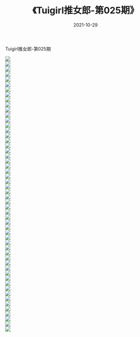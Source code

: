 ﻿---
layout: post
title:  《Tuigirl推女郎-第025期》
date:   2021-10-29
img: http://imgx.orgx.ga/漏D/网络美图/2021/Tuigirl推女郎-第025期/000.jpg
categories: [美女, 清纯, 唯美]
---

Tuigirl推女郎-第025期

  ![](http://imgx.orgx.ga/漏D/网络美图/2021/Tuigirl推女郎-第025期/001.jpg) <br> ![](http://imgx.orgx.ga/漏D/网络美图/2021/Tuigirl推女郎-第025期/002.jpg) <br> ![](http://imgx.orgx.ga/漏D/网络美图/2021/Tuigirl推女郎-第025期/003.jpg) <br> ![](http://imgx.orgx.ga/漏D/网络美图/2021/Tuigirl推女郎-第025期/004.jpg) <br> ![](http://imgx.orgx.ga/漏D/网络美图/2021/Tuigirl推女郎-第025期/005.jpg) <br> ![](http://imgx.orgx.ga/漏D/网络美图/2021/Tuigirl推女郎-第025期/006.jpg) <br> ![](http://imgx.orgx.ga/漏D/网络美图/2021/Tuigirl推女郎-第025期/007.jpg) <br> ![](http://imgx.orgx.ga/漏D/网络美图/2021/Tuigirl推女郎-第025期/008.jpg) <br> ![](http://imgx.orgx.ga/漏D/网络美图/2021/Tuigirl推女郎-第025期/009.jpg) <br> ![](http://imgx.orgx.ga/漏D/网络美图/2021/Tuigirl推女郎-第025期/010.jpg) <br> ![](http://imgx.orgx.ga/漏D/网络美图/2021/Tuigirl推女郎-第025期/011.jpg) <br> ![](http://imgx.orgx.ga/漏D/网络美图/2021/Tuigirl推女郎-第025期/012.jpg) <br> ![](http://imgx.orgx.ga/漏D/网络美图/2021/Tuigirl推女郎-第025期/013.jpg) <br> ![](http://imgx.orgx.ga/漏D/网络美图/2021/Tuigirl推女郎-第025期/014.jpg) <br> ![](http://imgx.orgx.ga/漏D/网络美图/2021/Tuigirl推女郎-第025期/015.jpg) <br> ![](http://imgx.orgx.ga/漏D/网络美图/2021/Tuigirl推女郎-第025期/016.jpg) <br> ![](http://imgx.orgx.ga/漏D/网络美图/2021/Tuigirl推女郎-第025期/017.jpg) <br> ![](http://imgx.orgx.ga/漏D/网络美图/2021/Tuigirl推女郎-第025期/018.jpg) <br> ![](http://imgx.orgx.ga/漏D/网络美图/2021/Tuigirl推女郎-第025期/019.jpg) <br> ![](http://imgx.orgx.ga/漏D/网络美图/2021/Tuigirl推女郎-第025期/020.jpg) <br> ![](http://imgx.orgx.ga/漏D/网络美图/2021/Tuigirl推女郎-第025期/021.jpg) <br> ![](http://imgx.orgx.ga/漏D/网络美图/2021/Tuigirl推女郎-第025期/022.jpg) <br> ![](http://imgx.orgx.ga/漏D/网络美图/2021/Tuigirl推女郎-第025期/023.jpg) <br> ![](http://imgx.orgx.ga/漏D/网络美图/2021/Tuigirl推女郎-第025期/024.jpg) <br> ![](http://imgx.orgx.ga/漏D/网络美图/2021/Tuigirl推女郎-第025期/025.jpg) <br> ![](http://imgx.orgx.ga/漏D/网络美图/2021/Tuigirl推女郎-第025期/026.jpg) <br> ![](http://imgx.orgx.ga/漏D/网络美图/2021/Tuigirl推女郎-第025期/027.jpg) <br> ![](http://imgx.orgx.ga/漏D/网络美图/2021/Tuigirl推女郎-第025期/028.jpg) <br> ![](http://imgx.orgx.ga/漏D/网络美图/2021/Tuigirl推女郎-第025期/029.jpg) <br> ![](http://imgx.orgx.ga/漏D/网络美图/2021/Tuigirl推女郎-第025期/030.jpg) <br> ![](http://imgx.orgx.ga/漏D/网络美图/2021/Tuigirl推女郎-第025期/031.jpg) <br> ![](http://imgx.orgx.ga/漏D/网络美图/2021/Tuigirl推女郎-第025期/032.jpg) <br> ![](http://imgx.orgx.ga/漏D/网络美图/2021/Tuigirl推女郎-第025期/033.jpg) <br> ![](http://imgx.orgx.ga/漏D/网络美图/2021/Tuigirl推女郎-第025期/034.jpg) <br> ![](http://imgx.orgx.ga/漏D/网络美图/2021/Tuigirl推女郎-第025期/035.jpg) <br> ![](http://imgx.orgx.ga/漏D/网络美图/2021/Tuigirl推女郎-第025期/036.jpg) <br> ![](http://imgx.orgx.ga/漏D/网络美图/2021/Tuigirl推女郎-第025期/037.jpg) <br> ![](http://imgx.orgx.ga/漏D/网络美图/2021/Tuigirl推女郎-第025期/038.jpg) <br> ![](http://imgx.orgx.ga/漏D/网络美图/2021/Tuigirl推女郎-第025期/039.jpg) <br> ![](http://imgx.orgx.ga/漏D/网络美图/2021/Tuigirl推女郎-第025期/040.jpg) <br> ![](http://imgx.orgx.ga/漏D/网络美图/2021/Tuigirl推女郎-第025期/041.jpg) <br> ![](http://imgx.orgx.ga/漏D/网络美图/2021/Tuigirl推女郎-第025期/042.jpg) <br> ![](http://imgx.orgx.ga/漏D/网络美图/2021/Tuigirl推女郎-第025期/043.jpg) <br> ![](http://imgx.orgx.ga/漏D/网络美图/2021/Tuigirl推女郎-第025期/044.jpg) <br> ![](http://imgx.orgx.ga/漏D/网络美图/2021/Tuigirl推女郎-第025期/045.jpg) <br> ![](http://imgx.orgx.ga/漏D/网络美图/2021/Tuigirl推女郎-第025期/046.jpg) <br> ![](http://imgx.orgx.ga/漏D/网络美图/2021/Tuigirl推女郎-第025期/047.jpg) <br> ![](http://imgx.orgx.ga/漏D/网络美图/2021/Tuigirl推女郎-第025期/048.jpg) <br> ![](http://imgx.orgx.ga/漏D/网络美图/2021/Tuigirl推女郎-第025期/049.jpg) <br> ![](http://imgx.orgx.ga/漏D/网络美图/2021/Tuigirl推女郎-第025期/050.jpg) <br> ![](http://imgx.orgx.ga/漏D/网络美图/2021/Tuigirl推女郎-第025期/051.jpg) <br> ![](http://imgx.orgx.ga/漏D/网络美图/2021/Tuigirl推女郎-第025期/052.jpg) <br> ![](http://imgx.orgx.ga/漏D/网络美图/2021/Tuigirl推女郎-第025期/053.jpg) <br> ![](http://imgx.orgx.ga/漏D/网络美图/2021/Tuigirl推女郎-第025期/054.jpg) <br>